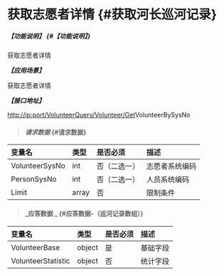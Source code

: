 # 获取志愿者详情 {#获取河长巡河记录}

##### _【功能说明】_ {#【功能说明】}

获取志愿者详情

_**【应用场景】**_

获取志愿者详情

_**【接口地址】**_

[http://ip:port/VolunteerQuery/Volunteer/Get](http://ip:port/HMQuery/PatrolRiver/GetPatrolRivers)VolunteerBySysNo

> #### _请求数据_ {#请求数据}

| 变量名 | 类型 | 是否必须 | 描述 |
| :--- | :--- | :--- | :--- |
| VolunteerSysNo | int | 否（二选一） | 志愿者系统编码 |
| PersonSysNo | int | 否（二选一） | 人员系统编码 |
| Limit | array | 否 | 限制条件 |

> #### _应答数据 _ {#应答数据-（巡河记录数组）}

| 变量名 | 类型 | 是否必须 | 描述 |
| :--- | :--- | :--- | :--- |
| VolunteerBase | object | 是 | 基础字段 |
| VolunteerStatistic | object | 否 | 统计字段 |



